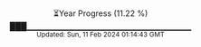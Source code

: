 <p align="center">
⏳Year Progress (11.22 %) <br>
███▁▁▁▁▁▁▁▁▁▁▁▁▁▁▁▁▁▁▁▁▁▁▁▁▁▁▁ <br>
<sub>Updated: Sun, 11 Feb 2024 01:14:43 GMT</sub>
</p>

